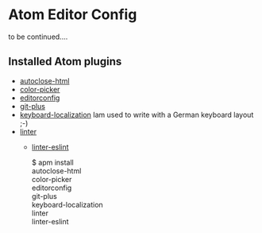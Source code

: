 # Atom Editor Config

to be continued....

## Installed Atom plugins

* [autoclose-html](https://atom.io/packages/autoclose-html)
* [color-picker](https://atom.io/packages/color-picker)
* [editorconfig](https://atom.io/packages/editorconfig)
* [git-plus](https://atom.io/packages/git-plus)
* [keyboard-localization](https://atom.io/packages/keyboard-localization)
  Iam used to write with a German keyboard layout ;-)
* [linter](https://atom.io/packages/linter)
  * [linter-eslint](https://atom.io/packages/linter-eslint)


    $ apm install \
      autoclose-html \
      color-picker \
      editorconfig \
      git-plus \
      keyboard-localization \
      linter \
      linter-eslint
